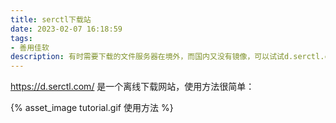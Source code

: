 ```yaml
---
title: serctl下载站
date: 2023-02-07 16:18:59
tags:
- 善用佳软
description: 有时需要下载的文件服务器在境外，而国内又没有镜像，可以试试d.serctl.com这个免费的离线下载网站。
---
```

https://d.serctl.com/ 是一个离线下载网站，使用方法很简单：

{% asset_image tutorial.gif 使用方法 %}
